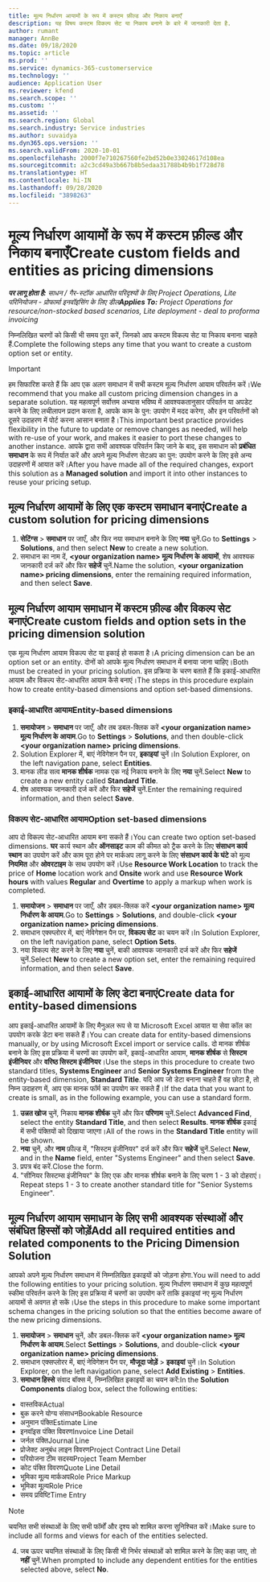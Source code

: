 ```yaml
---
title: मूल्य निर्धारण आयामों के रूप में कस्टम फ़ील्ड और निकाय बनाएँ
description: यह विषय कस्टम विकल्प सेट या निकाय बनाने के बारे में जानकारी देता है.
author: rumant
manager: AnnBe
ms.date: 09/18/2020
ms.topic: article
ms.prod: ''
ms.service: dynamics-365-customerservice
ms.technology: ''
audience: Application User
ms.reviewer: kfend
ms.search.scope: ''
ms.custom: ''
ms.assetid: ''
ms.search.region: Global
ms.search.industry: Service industries
ms.author: suvaidya
ms.dyn365.ops.version: ''
ms.search.validFrom: 2020-10-01
ms.openlocfilehash: 2000f7e710267560fe2bd52b0e33024617d108ea
ms.sourcegitcommit: a2c3cd49a3b667b8b5edaa31788b4b9b1f728d78
ms.translationtype: HT
ms.contentlocale: hi-IN
ms.lasthandoff: 09/28/2020
ms.locfileid: "3898263"
---
```

# <a name="create-custom-fields-and-entities-as-pricing-dimensions"></a><span data-ttu-id="fec07-103">मूल्य निर्धारण आयामों के रूप में कस्टम फ़ील्ड और निकाय बनाएँ</span><span class="sxs-lookup"><span data-stu-id="fec07-103">Create custom fields and entities as pricing dimensions</span></span>

<span data-ttu-id="fec07-104">_**पर लागू होता है:** साधन / गैर-स्टॉक आधारित परिदृश्यों के लिए Project Operations, Lite परिनियोजन - प्रोफार्मा इनवॉइसिंग के लिए डील_</span><span class="sxs-lookup"><span data-stu-id="fec07-104">_**Applies To:** Project Operations for resource/non-stocked based scenarios, Lite deployment - deal to proforma invoicing_</span></span>

<span data-ttu-id="fec07-105">निम्नलिखित चरणों को किसी भी समय पूरा करें, जिनको आप कस्टम विकल्प सेट या निकाय बनाना चाहते हैं.</span><span class="sxs-lookup"><span data-stu-id="fec07-105">Complete the following steps any time that you want to create a custom option set or entity.</span></span>

> [!IMPORTANT]
> <span data-ttu-id="fec07-106">हम सिफारिश करते हैं कि आप एक अलग समाधान में सभी कस्टम मूल्य निर्धारण आयाम परिवर्तन करें।</span><span class="sxs-lookup"><span data-stu-id="fec07-106">We recommend that you make all custom pricing dimension changes in a separate solution.</span></span> <span data-ttu-id="fec07-107">यह महत्वपूर्ण सर्वोत्तम अभ्यास भविष्य में आवश्यकतानुसार परिवर्तन या अपडेट करने के लिए लचीलापन प्रदान करता है, आपके काम के पुन: उपयोग में मदद करेगा, और इन परिवर्तनों को दूसरे उदाहरण में पोर्ट करना आसान बनाता है।</span><span class="sxs-lookup"><span data-stu-id="fec07-107">This important best practice provides flexibility in the future to update or remove changes as needed, will help with re-use of your work, and makes it easier to port these changes to another instance.</span></span> <span data-ttu-id="fec07-108">आपके द्वारा सभी आवश्यक परिवर्तन किए जाने के बाद, इस समाधान को **प्रबंधित समाधान** के रूप में निर्यात करें और अपने मूल्य निर्धारण सेटअप का पुन: उपयोग करने के लिए इसे अन्य उदाहरणों में आयात करें।</span><span class="sxs-lookup"><span data-stu-id="fec07-108">After you have made all of the required changes, export this solution as a **Managed solution** and import it into other instances to reuse your pricing setup.</span></span>


## <a name="create-a-custom-solution-for-pricing-dimensions"></a><span data-ttu-id="fec07-109">मूल्य निर्धारण आयामों के लिए एक कस्टम समाधान बनाएं</span><span class="sxs-lookup"><span data-stu-id="fec07-109">Create a custom solution for pricing dimensions</span></span>
1. <span data-ttu-id="fec07-110">**सेटिंग्स** > **समाधान** पर जाएँ, और फिर नया समाधान बनाने के लिए **नया** चुनें.</span><span class="sxs-lookup"><span data-stu-id="fec07-110">Go to **Settings** > **Solutions**, and then select **New** to create a new solution.</span></span> 
2. <span data-ttu-id="fec07-111">समाधान का नाम दें, **\<your organization name> मूल्य निर्धारण के आयामों**, शेष आवश्यक जानकारी दर्ज करें और फिर **सहेजें** चुनें.</span><span class="sxs-lookup"><span data-stu-id="fec07-111">Name the solution, **\<your organization name> pricing dimensions**, enter the remaining required information, and then select **Save**.</span></span>
  
## <a name="create-custom-fields-and-option-sets-in-the-pricing-dimension-solution"></a><span data-ttu-id="fec07-112">मूल्य निर्धारण आयाम समाधान में कस्टम फ़ील्ड और विकल्प सेट बनाएं</span><span class="sxs-lookup"><span data-stu-id="fec07-112">Create custom fields and option sets in the pricing dimension solution</span></span>

<span data-ttu-id="fec07-113">एक मूल्य निर्धारण आयाम विकल्प सेट या इकाई हो सकता है।</span><span class="sxs-lookup"><span data-stu-id="fec07-113">A pricing dimension can be an option set or an entity.</span></span> <span data-ttu-id="fec07-114">दोनों को आपके मूल्य निर्धारण समाधान में बनाया जाना चाहिए।</span><span class="sxs-lookup"><span data-stu-id="fec07-114">Both must be created in your pricing solution.</span></span> <span data-ttu-id="fec07-115">इस प्रक्रिया के चरण बताते हैं कि इकाई-आधारित आयाम और विकल्प सेट-आधारित आयाम कैसे बनाएं।</span><span class="sxs-lookup"><span data-stu-id="fec07-115">The steps in this procedure explain how to create entity-based dimensions and option set-based dimensions.</span></span>

### <a name="entity-based-dimensions"></a><span data-ttu-id="fec07-116">इकाई-आधारित आयाम</span><span class="sxs-lookup"><span data-stu-id="fec07-116">Entity-based dimensions</span></span>

1. <span data-ttu-id="fec07-117">**समायोजन** > **समाधान** पर जाएँ, और तब डबल-क्लिक करें **\<your organization name> मूल्य निर्धारण के आयाम**.</span><span class="sxs-lookup"><span data-stu-id="fec07-117">Go to **Settings** > **Solutions**, and then double-click **\<your organization name> pricing dimensions**.</span></span>
2. <span data-ttu-id="fec07-118">Solution Explorer में, बाएं नेविगेशन पैन पर, **इकाइयां** चुनें।</span><span class="sxs-lookup"><span data-stu-id="fec07-118">In Solution Explorer, on the left navigation pane, select **Entities**.</span></span>
3. <span data-ttu-id="fec07-119">मानक लीड सत्व **मानक शीर्षक** नामक एक नई निकाय बनाने के लिए **नया** चुनें.</span><span class="sxs-lookup"><span data-stu-id="fec07-119">Select **New** to create a new entity called **Standard Title**.</span></span> 
4. <span data-ttu-id="fec07-120">शेष आवश्यक जानकारी दर्ज करें और फिर **सहेजें** चुनें.</span><span class="sxs-lookup"><span data-stu-id="fec07-120">Enter the remaining required information, and then select **Save**.</span></span>


### <a name="option-set-based-dimensions"></a><span data-ttu-id="fec07-121">विकल्प सेट-आधारित आयाम</span><span class="sxs-lookup"><span data-stu-id="fec07-121">Option set-based dimensions</span></span> 
<span data-ttu-id="fec07-122">आप दो विकल्प सेट-आधारित आयाम बना सकते हैं।</span><span class="sxs-lookup"><span data-stu-id="fec07-122">You can create two option set-based dimensions.</span></span> <span data-ttu-id="fec07-123">**घर** कार्य स्थान और **ऑनसाइट** काम की कीमत को ट्रैक करने के लिए **संसाधन कार्य स्थान** का उपयोग करें और काम पूरा होने पर मार्कअप लागू करने के लिए **संसाधन कार्य के घंटे** को मूल्य **नियमित** और **ओवरटाइम** के साथ उपयोग करें।</span><span class="sxs-lookup"><span data-stu-id="fec07-123">Use **Resource Work Location** to track the price of **Home** location work and **Onsite** work and use **Resource Work hours** with values **Regular** and **Overtime** to apply a markup when work is completed.</span></span>


1. <span data-ttu-id="fec07-124">**समायोजन** > **समाधान** पर जाएँ, और डबल-क्लिक करें  **\<your organization name> मूल्य निर्धारण के आयाम**.</span><span class="sxs-lookup"><span data-stu-id="fec07-124">Go to **Settings** > **Solutions**, and double-click  **\<your organization name> pricing dimensions**.</span></span> 
2. <span data-ttu-id="fec07-125">समाधान एक्स्प्लोरर में, बाएं नेविगेशन पैन पर, **विकल्प सेट** का चयन करें।</span><span class="sxs-lookup"><span data-stu-id="fec07-125">In Solution Explorer, on the left navigation pane, select  **Option Sets**.</span></span> 
3. <span data-ttu-id="fec07-126">नया विकल्प सेट करने के लिए **नया** चुनें, बाकी आवश्यक जानकारी दर्ज करें और फिर **सहेजें** चुनें.</span><span class="sxs-lookup"><span data-stu-id="fec07-126">Select **New** to create a new option set, enter the remaining required information, and then select **Save**.</span></span>

## <a name="create-data-for-entity-based-dimensions"></a><span data-ttu-id="fec07-127">इकाई-आधारित आयामों के लिए डेटा बनाएं</span><span class="sxs-lookup"><span data-stu-id="fec07-127">Create data for entity-based dimensions</span></span>

<span data-ttu-id="fec07-128">आप इकाई-आधारित आयामों के लिए मैनुअल रूप से या Microsoft Excel आयात या सेवा कॉल का उपयोग करके डेटा बना सकते हैं।</span><span class="sxs-lookup"><span data-stu-id="fec07-128">You can create data for entity-based dimensions manually, or by using Microsoft Excel import or service calls.</span></span> <span data-ttu-id="fec07-129">दो मानक शीर्षक बनाने के लिए इस प्रक्रिया में चरणों का उपयोग करें, इकाई-आधारित आयाम, **मानक शीर्षक** से **सिस्टम इंजीनियर** और **वरिष्ठ सिस्टम इंजीनियर**।</span><span class="sxs-lookup"><span data-stu-id="fec07-129">Use the steps in this procedure to create two standard titles, **Systems Engineer** and **Senior Systems Engineer** from the entity-based dimension, **Standard Title**.</span></span> <span data-ttu-id="fec07-130">यदि आप जो डेटा बनाना चाहते हैं वह छोटा है, तो निम्न उदाहरण में, आप एक मानक फॉर्म का उपयोग कर सकते हैं।</span><span class="sxs-lookup"><span data-stu-id="fec07-130">If the data that you want to create is small, as in the following example, you can use a standard form.</span></span>

1. <span data-ttu-id="fec07-131">**उन्नत खोज** चुनें, निकाय **मानक शीर्षक** चुनें और फिर **परिणाम** चुनें.</span><span class="sxs-lookup"><span data-stu-id="fec07-131">Select **Advanced Find**, select the entity **Standard Title**, and then select **Results**.</span></span> <span data-ttu-id="fec07-132">**मानक शीर्षक** इकाई में सभी पंक्तियों को दिखाया जाएगा।</span><span class="sxs-lookup"><span data-stu-id="fec07-132">All of the rows in the **Standard Title** entity will be shown.</span></span>
2. <span data-ttu-id="fec07-133">**नया** चुनें, और **नाम** फ़ील्ड में, "सिस्टम इंजीनियर" दर्ज करें और फिर **सहेजें** चुनें.</span><span class="sxs-lookup"><span data-stu-id="fec07-133">Select **New**, and in the **Name** field, enter "Systems Engineer" and then select **Save**.</span></span>
3. <span data-ttu-id="fec07-134">प्रपत्र बंद करें.</span><span class="sxs-lookup"><span data-stu-id="fec07-134">Close the form.</span></span> 
4. <span data-ttu-id="fec07-135">"सीनियर सिस्टम्स इंजीनियर" के लिए एक और मानक शीर्षक बनाने के लिए चरण 1 - 3 को दोहराएं।</span><span class="sxs-lookup"><span data-stu-id="fec07-135">Repeat steps 1 - 3 to create another standard title for "Senior Systems Engineer".</span></span>

## <a name="add-all-required-entities-and-related-components-to-the-pricing-dimension-solution"></a><span data-ttu-id="fec07-136">मूल्य निर्धारण आयाम समाधान के लिए सभी आवश्यक संस्थाओं और संबंधित हिस्सों को जोड़ें</span><span class="sxs-lookup"><span data-stu-id="fec07-136">Add all required entities and related components to the Pricing Dimension Solution</span></span>
<span data-ttu-id="fec07-137">आपको अपने मूल्य निर्धारण समाधान में निम्नलिखित इकाइयों को जोड़ना होगा.</span><span class="sxs-lookup"><span data-stu-id="fec07-137">You will need to add the following entities to your pricing solution.</span></span> <span data-ttu-id="fec07-138">मूल्य निर्धारण समाधान में कुछ महत्वपूर्ण स्कीमा परिवर्तन करने के लिए इस प्रक्रिया में चरणों का उपयोग करें ताकि इकाइयां नए मूल्य निर्धारण आयामों से अवगत हो सकें।</span><span class="sxs-lookup"><span data-stu-id="fec07-138">Use the steps in this procedure to make some important schema changes in the pricing solution so that the entities become aware of the new pricing dimensions.</span></span>

1. <span data-ttu-id="fec07-139">**समायोजन** > **समाधान** चुनें, और डबल-क्लिक करें **\<your organization name> मूल्य निर्धारण के आयाम**.</span><span class="sxs-lookup"><span data-stu-id="fec07-139">Select **Settings** > **Solutions**, and double-click **\<your organization name> pricing dimensions**.</span></span> 
2. <span data-ttu-id="fec07-140">समाधान एक्सप्लोरर में, बाएं नेविगेशन पैन पर, **मौजूदा जोड़ें** > **इकाइयां** चुनें।</span><span class="sxs-lookup"><span data-stu-id="fec07-140">In Solution Explorer, on the left navigation pane, select **Add Existing** > **Entities**.</span></span>
3. <span data-ttu-id="fec07-141">**समाधान हिस्से** संवाद बॉक्स में, निम्नलिखित इकाइयों का चयन करें:</span><span class="sxs-lookup"><span data-stu-id="fec07-141">In the **Solution Components** dialog box, select the following entities:</span></span>

  - <span data-ttu-id="fec07-142">वास्तविक</span><span class="sxs-lookup"><span data-stu-id="fec07-142">Actual</span></span>
  - <span data-ttu-id="fec07-143">बुक करने योग्य संसाधन</span><span class="sxs-lookup"><span data-stu-id="fec07-143">Bookable Resource</span></span>
  - <span data-ttu-id="fec07-144">अनुमान पंक्ति</span><span class="sxs-lookup"><span data-stu-id="fec07-144">Estimate Line</span></span>
  - <span data-ttu-id="fec07-145">इनवॉइस पंक्ति विवरण</span><span class="sxs-lookup"><span data-stu-id="fec07-145">Invoice Line Detail</span></span>
  - <span data-ttu-id="fec07-146">जर्नल पंक्ति</span><span class="sxs-lookup"><span data-stu-id="fec07-146">Journal Line</span></span>
  - <span data-ttu-id="fec07-147">प्रोजेक्ट अनुबंध लाइन विवरण</span><span class="sxs-lookup"><span data-stu-id="fec07-147">Project Contract Line Detail</span></span>
  - <span data-ttu-id="fec07-148">परियोजना टीम सदस्य</span><span class="sxs-lookup"><span data-stu-id="fec07-148">Project Team Member</span></span>
  - <span data-ttu-id="fec07-149">कोट पंक्ति विवरण</span><span class="sxs-lookup"><span data-stu-id="fec07-149">Quote Line Detail</span></span>
  - <span data-ttu-id="fec07-150">भूमिका मू्ल्य मार्कअप</span><span class="sxs-lookup"><span data-stu-id="fec07-150">Role Price Markup</span></span>
  - <span data-ttu-id="fec07-151">भूमिका मू्ल्य</span><span class="sxs-lookup"><span data-stu-id="fec07-151">Role Price</span></span> 
  - <span data-ttu-id="fec07-152">समय प्रविष्टि</span><span class="sxs-lookup"><span data-stu-id="fec07-152">Time Entry</span></span> 


> [!NOTE]
> <span data-ttu-id="fec07-153">चयनित सभी संस्थाओं के लिए सभी फॉर्मों और दृश्य को शामिल करना सुनिश्चित करें।</span><span class="sxs-lookup"><span data-stu-id="fec07-153">Make sure to include all forms and views for each of the entities selected.</span></span>

4. <span data-ttu-id="fec07-154">जब ऊपर चयनित संस्थाओं के लिए किसी भी निर्भर संस्थाओं को शामिल करने के लिए कहा जाए, तो **नहीं** चुनें.</span><span class="sxs-lookup"><span data-stu-id="fec07-154">When prompted to include any dependent entities for the entities selected above, select **No**.</span></span>


